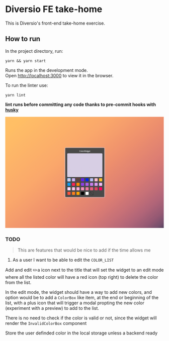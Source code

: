 # Diversio FE take-home

This is Diversio's front-end take-home exercise.

## How to run

In the project directory, run:

```
yarn && yarn start
```

Runs the app in the development mode.\
Open [http://localhost:3000](http://localhost:3000) to view it in the browser.

To run the linter use:

```
yarn lint
```

__lint runs before committing any code thanks to pre-commit hooks with [husky](https://typicode.github.io/husky/#/)__

![demo](./public/assets/demo.png)

### TODO

> This are features that would be nice to add if the time allows me

1. As a user I want to be able to edit the `COLOR_LIST`

Add and edit ✏️a icon next to the title that will set the widget to an edit mode
where all the listed color will have a red icon (top right) to delete the color from the list.

In the edit mode, the widget should have a way to add new colors, and option would be to add a
`ColorBox` like item, at the end or beginning of the list, with a plus icon that will trigger
a modal propting the new color (experiment with a preview) to add to the list.

There is no need to check if the color is valid or not, since the widget will render the `InvalidColorBox`
component

Store the user definded color in the local storage unless a backend ready
